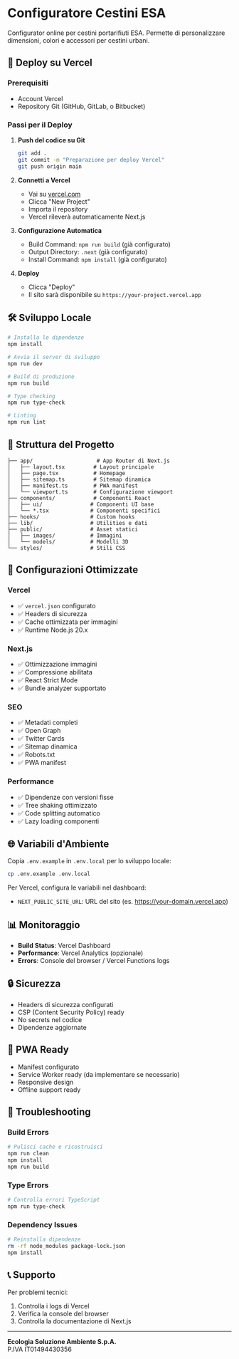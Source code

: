 # Configuratore Cestini ESA

Configurator online per cestini portarifiuti ESA. Permette di personalizzare dimensioni, colori e accessori per cestini urbani.

## 🚀 Deploy su Vercel

### Prerequisiti
- Account Vercel
- Repository Git (GitHub, GitLab, o Bitbucket)

### Passi per il Deploy

1. **Push del codice su Git**
   ```bash
   git add .
   git commit -m "Preparazione per deploy Vercel"
   git push origin main
   ```

2. **Connetti a Vercel**
   - Vai su [vercel.com](https://vercel.com)
   - Clicca "New Project"
   - Importa il repository
   - Vercel rileverà automaticamente Next.js

3. **Configurazione Automatica**
   - Build Command: `npm run build` (già configurato)
   - Output Directory: `.next` (già configurato)
   - Install Command: `npm install` (già configurato)

4. **Deploy**
   - Clicca "Deploy"
   - Il sito sarà disponibile su `https://your-project.vercel.app`

## 🛠️ Sviluppo Locale

```bash
# Installa le dipendenze
npm install

# Avvia il server di sviluppo
npm run dev

# Build di produzione
npm run build

# Type checking
npm run type-check

# Linting
npm run lint
```

## 📁 Struttura del Progetto

```
├── app/                    # App Router di Next.js
│   ├── layout.tsx         # Layout principale
│   ├── page.tsx           # Homepage
│   ├── sitemap.ts         # Sitemap dinamica
│   ├── manifest.ts        # PWA manifest
│   └── viewport.ts        # Configurazione viewport
├── components/            # Componenti React
│   ├── ui/               # Componenti UI base
│   └── *.tsx             # Componenti specifici
├── hooks/                # Custom hooks
├── lib/                  # Utilities e dati
├── public/               # Asset statici
│   ├── images/           # Immagini
│   └── models/           # Modelli 3D
└── styles/               # Stili CSS
```

## 🔧 Configurazioni Ottimizzate

### Vercel
- ✅ `vercel.json` configurato
- ✅ Headers di sicurezza
- ✅ Cache ottimizzata per immagini
- ✅ Runtime Node.js 20.x

### Next.js
- ✅ Ottimizzazione immagini
- ✅ Compressione abilitata
- ✅ React Strict Mode
- ✅ Bundle analyzer supportato

### SEO
- ✅ Metadati completi
- ✅ Open Graph
- ✅ Twitter Cards
- ✅ Sitemap dinamica
- ✅ Robots.txt
- ✅ PWA manifest

### Performance
- ✅ Dipendenze con versioni fisse
- ✅ Tree shaking ottimizzato
- ✅ Code splitting automatico
- ✅ Lazy loading componenti

## 🌐 Variabili d'Ambiente

Copia `.env.example` in `.env.local` per lo sviluppo locale:

```bash
cp .env.example .env.local
```

Per Vercel, configura le variabili nel dashboard:
- `NEXT_PUBLIC_SITE_URL`: URL del sito (es. https://your-domain.vercel.app)

## 📊 Monitoraggio

- **Build Status**: Vercel Dashboard
- **Performance**: Vercel Analytics (opzionale)
- **Errors**: Console del browser / Vercel Functions logs

## 🔒 Sicurezza

- Headers di sicurezza configurati
- CSP (Content Security Policy) ready
- No secrets nel codice
- Dipendenze aggiornate

## 📱 PWA Ready

- Manifest configurato
- Service Worker ready (da implementare se necessario)
- Responsive design
- Offline support ready

## 🚨 Troubleshooting

### Build Errors
```bash
# Pulisci cache e ricostruisci
npm run clean
npm install
npm run build
```

### Type Errors
```bash
# Controlla errori TypeScript
npm run type-check
```

### Dependency Issues
```bash
# Reinstalla dipendenze
rm -rf node_modules package-lock.json
npm install
```

## 📞 Supporto

Per problemi tecnici:
1. Controlla i logs di Vercel
2. Verifica la console del browser
3. Controlla la documentazione di Next.js

---

**Ecologia Soluzione Ambiente S.p.A.**  
P.IVA IT01494430356
